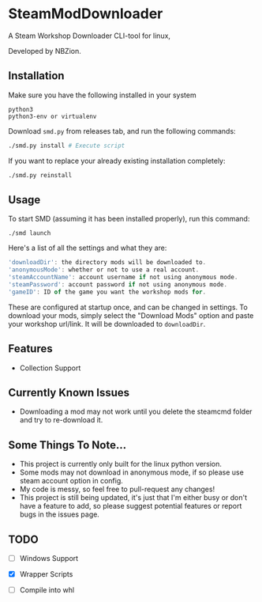 # SteamModDownloader
A Steam Workshop Downloader CLI-tool for linux,

Developed by NBZion.

## Installation
Make sure you have the following installed in your system
```
python3
python3-env or virtualenv
```

Download `smd.py` from releases tab, and run the following commands:
```bash
./smd.py install # Execute script
```
If you want to replace your already existing installation completely:
```bash
./smd.py reinstall
```

## Usage
To start SMD (assuming it has been installed properly), run this command:
```
./smd launch
```
Here's a list of all the settings and what they are:
```js
'downloadDir': the directory mods will be downloaded to.
'anonymousMode': whether or not to use a real account.
'steamAccountName': account username if not using anonymous mode.
'steamPassword': account password if not using anonymous mode.
'gameID': ID of the game you want the workshop mods for.
```
These are configured at startup once, and can be changed in settings.
To download your mods, simply select the "Download Mods" option and
paste your workshop url/link. It will be downloaded to `downloadDir`.

## Features
- Collection Support
 
## Currently Known Issues
- Downloading a mod may not work until you delete the steamcmd folder and try to re-download it.

## Some Things To Note...
- This project is currently only built for the linux python version.
- Some mods may not download in anonymous mode, if so please use steam account option in config.
- My code is messy, so feel free to pull-request any changes!
- This project is still being updated, it's just that I'm either busy or don't have a feature to add, so please suggest potential features or report bugs in the issues page.

## TODO
- [ ] Windows Support
- [x] Wrapper Scripts 
- [ ] Compile into whl

